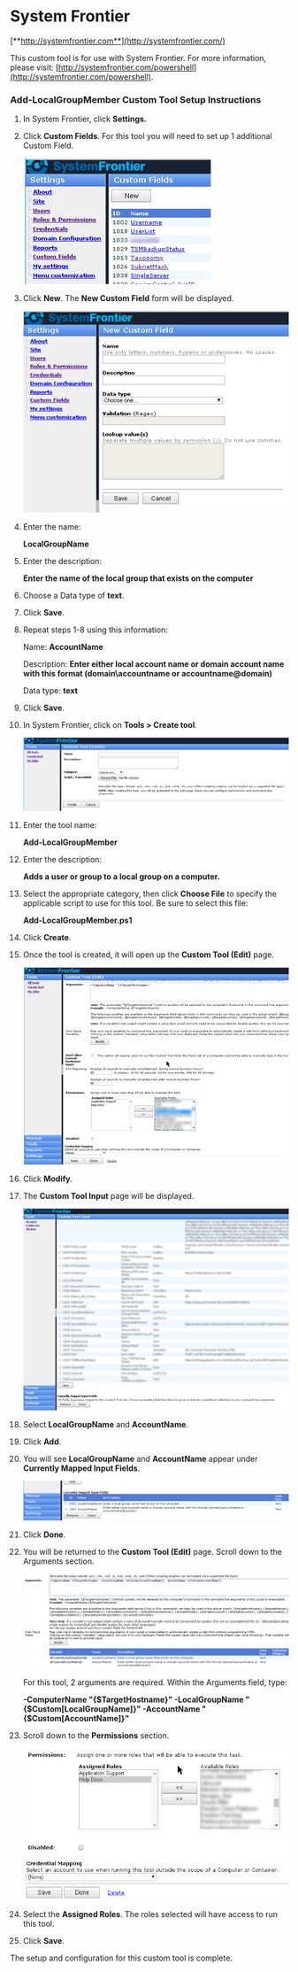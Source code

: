 # System Frontier
[**http://systemfrontier.com**](http://systemfrontier.com/)

This custom tool is for use with System Frontier.  For more information, please visit: [http://systemfrontier.com/powershell](http://systemfrontier.com/powershell).

### __Add-LocalGroupMember Custom Tool Setup Instructions__

1. In System Frontier, click **Settings.**
2. Click **Custom Fields**.  For this tool you will need to set up 1 additional Custom Field.

	![Custom Fields](https://github.com/systemfrontier/customtools-starterkit/blob/master/images/CustomFields.png "Custom Fields")

3. Click **New**.  The **New Custom Field** form will be displayed.

	![New Custom Field](https://github.com/systemfrontier/customtools-starterkit/blob/master/images/NewCustomField.png "New Custom Field")

4. Enter the name:

	**LocalGroupName**

5. Enter the description:

	**Enter the name of the local group that exists on the computer**

6. Choose a Data type of **text**.
7. Click **Save**.
8. Repeat steps 1-8 using this information:

	Name: **AccountName**

	Description:  **Enter either local account name or domain account name with this format (domain\accountname or 		accountname@domain)**

	Data type:   **text**

9. Click **Save**.
10. In System Frontier, click on **Tools > Create tool**.

	![Create Tool](https://github.com/systemfrontier/customtools-starterkit/blob/master/images/CreateTool.png "Create Tool")

11. Enter the tool name:

	**Add-LocalGroupMember**

12. Enter the description:

	**Adds a user or group to a local group on a computer.**

13. Select the appropriate category, then click **Choose File** to specify the applicable script to use for this tool.  Be sure to select this file:

	**Add-LocalGroupMember.ps1**

14. Click **Create**.
15. Once the tool is created, it will open up the **Custom Tool (Edit)** page.

	![CustomToolEdit](https://github.com/systemfrontier/customtools-starterkit/blob/master/images/CustomToolEdit.png "Custom Tool Edit")

16. Click **Modify**.
17. The **Custom Tool Input** page will be displayed.

	![Custom Tool Input](https://github.com/systemfrontier/customtools-starterkit/blob/master/images/CustomToolInput.png "Custom Tool Input")

18. Select **LocalGroupName** and **AccountName**.
19. Click **Add**.
20. You will see **LocalGroupName** and **AccountName** appear under **Currently Mapped Input Fields**.

	![Local Group and Account Input Fields](https://github.com/systemfrontier/customtools-starterkit/blob/master/images/LocalGroupAccountInputFields.png "Local Group and Account Input Fields")

21. Click **Done**.
22. You will be returned to the **Custom Tool (Edit)** page.  Scroll down to the Arguments section.

	![Local Group and Account Fields](https://github.com/systemfrontier/customtools-starterkit/blob/master/images/LocalGroupAccountFields.png "Local Group and Account Fields")

	For this tool, 2 arguments are required.  Within the Arguments field, type:

 	**-ComputerName &quot;{$TargetHostname}&quot; -LocalGroupName &quot;{$Custom[LocalGroupName]}&quot; -AccountName &quot;{$Custom[AccountName]}&quot;**

23. Scroll down to the **Permissions** section.

	![Permissions](https://github.com/systemfrontier/customtools-starterkit/blob/master/images/Permissions.png "Permissions")

24. Select the **Assigned Roles**.  The roles selected will have access to run this tool.
25. Click **Save**.

The setup and configuration for this custom tool is complete.
